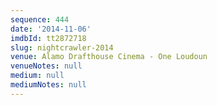 ```yaml
---
sequence: 444
date: '2014-11-06'
imdbId: tt2872718
slug: nightcrawler-2014
venue: Alamo Drafthouse Cinema - One Loudoun
venueNotes: null
medium: null
mediumNotes: null
---
```


